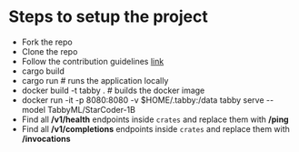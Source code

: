 # Steps to setup the project

- Fork the repo
- Clone the repo
- Follow the contribution guidelines [link](https://github.com/avsthiago/tabby?tab=readme-ov-file#-contributing)
- cargo build 
- cargo run # runs the application locally
- docker build -t tabby . # builds the docker image
- docker run -it -p 8080:8080 -v $HOME/.tabby:/data tabby serve --model TabbyML/StarCoder-1B
- Find all **/v1/health** endpoints inside `crates` and replace them with **/ping**
- Find all **/v1/completions** endpoints inside `crates` and replace them with **/invocations**